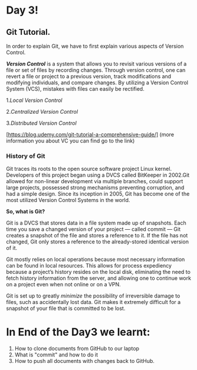 # Day 3!

## Git Tutorial.

In order to explain Git, we have to first explain various aspects of Version Control.

**_Version Control_** is a system that allows you to revisit various versions of a file or set of files by recording changes. Through version control, one can revert a file or project to a previous version, track modifications and modifying individuals, and compare changes. By utilizing a Version Control System (VCS), mistakes with files can easily be rectified.


1._Local Version Control_

2._Centralized Version Control_

3._Distributed Version Control_

[https://blog.udemy.com/git-tutorial-a-comprehensive-guide/] (more information you about VC you can find go to the link)

### History of Git

Git traces its roots to the open source software project Linux kernel. Developers of this project began using a DVCS called BitKeeper in 2002.Git allowed for non-linear development via multiple branches, could support large projects, possessed strong mechanisms preventing corruption, and had a simple design. Since its inception in 2005, Git has become one of the most utilized Version Control Systems in the world.

**So, what is Git?**

Git is a DVCS that stores data in a file system made up of snapshots. Each time you save a changed version of your project — called commit — Git creates a snapshot of the file and stores a reference to it. If the file has not changed, Git only stores a reference to the already-stored identical version of it.

Git mostly relies on local operations because most necessary information can be found in local resources. This allows for process expediency because a project’s history resides on the local disk, eliminating the need to fetch history information from the server, and allowing one to continue work on a project even when not online or on a VPN.

Git is set up to greatly _minimize_ the possibility of irreversible damage to files, such as accidentally lost data. Git makes it extremely difficult for a snapshot of your file that is committed to be lost.

# In End of the Day3 we learnt:

1. How to clone documents from GitHub to our laptop
2. What is "commit" and how to do it
3. How to push all documents with changes back to GitHub.
